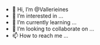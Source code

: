 - 👋 Hi, I’m @Vallerieines
- 👀 I’m interested in ...
- 🌱 I’m currently learning ...
- 💞️ I’m looking to collaborate on ...
- 📫 How to reach me ...

<!---
Vallerieines/Vallerieines is a ✨ special ✨ repository because its `README.md` (this file) appears on your GitHub profile.
You can click the Preview link to take a look at your changes.
--->
